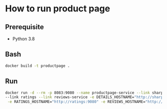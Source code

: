 # How to run product page

## Prerequisite

* Python 3.8

## Bash
```bash
docker build -t productpage .
```

## Run
```bash
docker run -d --rm -p 8083:9080 --name productpage-service --link sharp_keldysh  \ 
--link ratings --link reviews-service -e DETAILS_HOSTNAME="http://sharp_keldysh:9080" \
 -e RATINGS_HOSTNAME="http://ratings:9080" -e REVIEWS_HOSTNAME="http://reviews-service:9080" productpage
```

